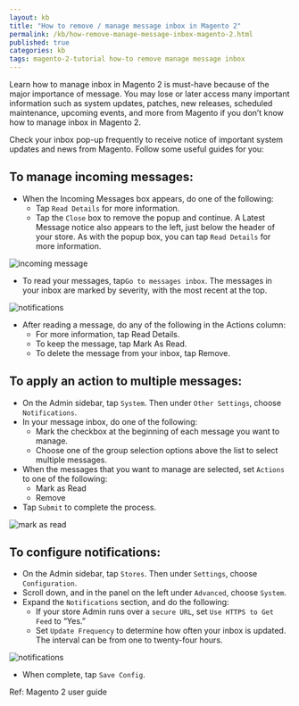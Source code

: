 ```yaml
---
layout: kb
title: "How to remove / manage message inbox in Magento 2"
permalink: /kb/how-remove-manage-message-inbox-magento-2.html
published: true
categories: kb 
tags: magento-2-tutorial how-to remove manage message inbox
---
```



Learn how to manage inbox in Magento 2 is must-have because of the major importance of message. You may lose or later access many important information such as system updates, patches, new releases, scheduled maintenance, upcoming events, and more from Magento if you don’t know how to manage inbox in Magento 2.

Check your inbox pop-up frequently to receive notice of important system updates and news from Magento. Follow some useful guides for you:

## To manage incoming messages:

* When the Incoming Messages box appears, do one of the following:
  * Tap `Read Details` for more information.
  * Tap the `Close` box to remove the popup and continue.
A Latest Message notice also appears to the left, just below the header of your store. As with the popup box, you can tap `Read Details` for more information.

![incoming message](https://lh4.googleusercontent.com/xUvkUXfbd4d1SVbtasVSbvfi9U2CVE5Jn793N-hvzSyj0Y_z88Yt6ylIT57qPUkpF4p__zUYkzxMkSwjQo2wF2K8FCp7yHd99TylkAL5-ohCkRcozaA1MFOFnrFo5xXNvMdQw4fQ)

* To read your messages, tap`Go to messages inbox`.
The messages in your inbox are marked by severity, with the most recent at the top.

![notifications](https://lh6.googleusercontent.com/8yKGl54k1HhIoF1f-A1-UfsVBOm-4XqgHK9zeacz1CI0a9__vYa_17XZ6ynCbuByfky5f4JzK9_oj27dL3Ko6jgF2_A3Mt4mlE1hCTU7iXPwlxX3W-l95tbQfnwfloJOi9b-tuVa)

* After reading a message, do any of the following in the Actions column:
  * For more information, tap Read Details.
  * To keep the message, tap Mark As Read.
  * To delete the message from your inbox, tap Remove.
  
## To apply an action to multiple messages:

* On the Admin sidebar, tap `System`. Then under `Other Settings`, choose `Notifications`.
* In your message inbox, do one of the following:
  * Mark the checkbox at the beginning of each message you want to manage.
  * Choose one of the group selection options above the list to select multiple messages.
* When the messages that you want to manage are selected, set `Actions` to one of the following:
  * Mark as Read
  * Remove
* Tap `Submit` to complete the process.

![mark as read](https://lh3.googleusercontent.com/U-BBeGDwexgE8uMiQtaxBqUfsq_Pai7hiBSJ2d7cJ96-UAvAoaYKxcvm3rDeCPf4FmSgy1Psvs26Jp9cm_G2Fbim5DmhBG4hi3dR1ijgH7Qav6rWVFb6HA2209UlwD8IbGrHAixn)

## To configure notifications:

* On the Admin sidebar, tap `Stores`. Then under `Settings`, choose `Configuration`.
* Scroll down, and in the panel on the left under `Advanced`, choose `System`.
* Expand the `Notifications` section, and do the following:
  * If your store Admin runs over a `secure URL`, set `Use HTTPS to Get Feed` to “Yes.”
  * Set `Update Frequency` to determine how often your inbox is updated. The interval can be from one to twenty-four hours.
  
![notifications](https://lh3.googleusercontent.com/-V9XG_XfJkflicLvrwfacFxA4mkwz8EwbN0EtNwm7lys-eLc2KU_HGUazTiBY4Vq2Ca_XW9NW-3A1ZqHEYcl68aZS915tGM3b0Vc7xhRVLIlQ7Gj4SR0pAJUHVmUMuavTMPhHOcI)

* When complete, tap `Save Config`.

Ref: Magento 2 user guide
